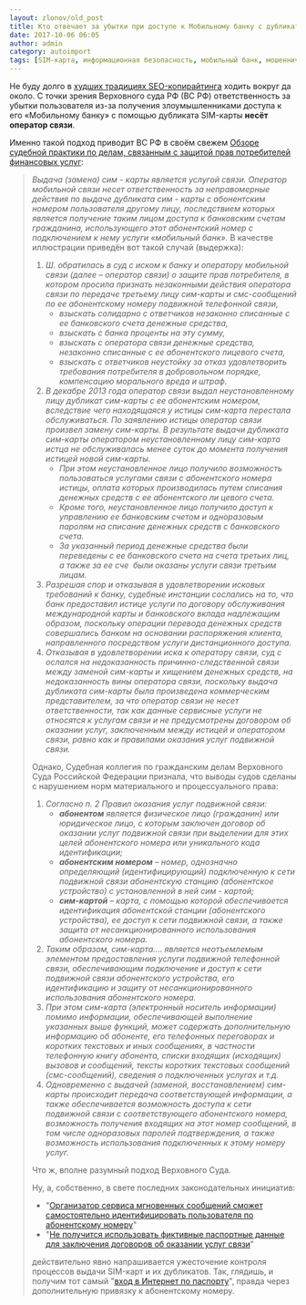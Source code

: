 ```yaml
---
layout: zlonov/old_post
title: Кто отвечает за убытки при доступе к Мобильному банку с дубликатом SIM-карты?
date: 2017-10-06 06:05
author: admin
category: autoimport
tags: [SIM-карта, информационная безопасность, мобильный банк, мошенничество, сотовая связь]
---
```

Не буду долго в <a href="http://coub.com/view/7h5ux">худших традициях SEO-копирайтинга</a> ходить вокруг да около. С точки зрения Верховного суда РФ (ВС РФ) ответственность за убытки пользователя из-за получения злоумышленниками доступа к его «Мобильному банку» с помощью дубликата SIM-карты <strong>несёт оператор связи</strong>.

Именно такой подход приводит ВС РФ в своём свежем <a href="http://www.vsrf.ru/Show_pdf.php?Id=11571">Обзоре судебной практики по делам, связанным с защитой прав потребителей финансовых услуг</a>:
<blockquote><em>Выдача (замена) сим - карты является услугой связи. Оператор мобильной связи несет ответственность за неправомерные действия по выдаче дубликата сим - карты с абонентским номером пользователя другому лицу, последствием которых является получение таким лицом доступа к банковским счетам гражданина, использующего этот абонентский номер с подключением к нему услуги «мобильный банк».</em>
В качестве иллюстрации приведён вот такой случай (выдержка):
<ol>
 	<li><em>Ш. обратилась в суд с иском к банку и оператору мобильной связи (далее – оператор связи) о защите прав потребителя, в котором просила признать незаконными действия оператора связи по передаче третьему лицу сим-карты и смс-сообщений по ее абонентскому номеру подвижной телефонной связи,</em>
<ul>
 	<li><em>взыскать солидарно с ответчиков незаконно списанные с ее банковского счета денежные средства,</em></li>
 	<li><em>взыскать с банка проценты на эту сумму,</em></li>
 	<li><em>взыскать с оператора связи денежные средства, незаконно списанные с ее абонентского лицевого счета,</em></li>
 	<li><em>взыскать с ответчиков неустойку за отказ удовлетворить требования потребителя в добровольном порядке, компенсацию морального вреда и штраф.</em></li>
</ul>
</li>
 	<li><em>В декабре 2013 года оператор связи выдал неустановленному лицу дубликат сим-карты с ее абонентским номером, вследствие чего находящаяся у истицы сим-карта перестала обслуживаться. По заявлению истицы оператор связи произвел замену сим-карты. В результате выдачи дубликата сим-карты оператором неустановленному лицу сим-карта истца не обслуживалась менее суток до момента получения истицей новой сим-карты.</em>
<ul>
 	<li><em>При этом неустановленное лицо получило возможность пользоваться услугами связи с абонентского номера истицы, оплата которых производилась путем списания денежных средств с ее абонентского ли цевого счета.</em></li>
 	<li><em>Кроме того, неустановленное лицо получило доступ к управлению ее банковским счетом и одноразовым паролям на списание денежных средств с банковского счета.</em></li>
 	<li><em>За указанный период денежные средства были переведены с ее банковского счета на счета третьих лиц, а также за ее сче  были оказаны услуги связи третьим лицам.</em></li>
</ul>
</li>
 	<li><em>Разрешая спор и отказывая в удовлетворении исковых требований к банку, судебные инстанции сослались на то, что банк предоставил истице услуги по договору обслуживания международной карты и банковского вклада надлежащим образом, поскольку операции перевода денежных средств совершались банком на основании распоряжения клиента, направленного посредством услуги дистанционного доступа.</em></li>
 	<li><em>Отказывая в удовлетворении иска к оператору связи, суд с ослался на недоказанность причинно-следственной связи между заменой сим-карты и хищением денежных средств, на недоказанность вины оператора связи, поскольку выдача дубликата сим-карты была произведена коммерческим представителем, за что оператор связи не несет ответственности, так как данные сервисные услуги не относятся к услугам связи и не предусмотрены договором об оказании услуг, заключенным между истицей и оператором связи, равно как и правилами оказания услуг подвижной связи.</em></li>
</ol>
Однако, Судебная коллегия по гражданским делам Верховного Суда Российской Федерации признала, что выводы судов сделаны с нарушением норм материального и процессуального права:
<ol>
 	<li><em>Согласно п. 2 Правил оказания услуг подвижной связи:</em>
<ul>
 	<li><em><strong>абонентом</strong> является физическое лицо (гражданин) или юридическое лицо, с которым заключен договор об оказании услуг подвижной связи при выделении для этих целей абонентского номера или уникального кода идентификации;</em></li>
 	<li><em><strong>абонентским номером</strong> – номер, однозначно определяющий (идентифицирующий) подключенную к сети подвижной связи абонентскую станцию (абонентское устройство) с установленной в ней сим - картой; </em></li>
 	<li><em><strong>сим-картой</strong> – карта, с помощью которой обеспечивается идентификация абонентской станции (абонентского устройства), ее доступ к сети подвижной связи, а также защита от несанкционированного использования абонентского номера.</em></li>
</ul>
</li>
 	<li><em>Таким образом, сим-карта.... является неотъемлемым элементом предоставления услуги подвижной телефонной связи, обеспечивающим подключение и доступ к сети подвижной связи абонентского устройства, его идентификацию и защиту от несанкционированного использования абонентского номера. </em></li>
 	<li><em>При этом сим-карта (электронный носитель информации) помимо информации, обеспечивающей выполнение указанных выше функций, может содержать дополнительную информацию об абоненте, его телефонных переговорах и коротких текстовых и иных сообщениях, в частности телефонную книгу абонента, списки входящих (исходящих) вызовов и сообщений, тексты коротких текстовых сообщений (смс-сообщений), сведения о подключенных услугах и т.д. </em></li>
 	<li><em>Одновременно с выдачей (заменой, восстановлением) сим-карты происходит передача соответствующей информации, а также обеспечивается возможность доступа к сети подвижной связи с соответствующего абонентского номера, возможность получения входящих на этот номер сообщений, в том числе одноразовых паролей подтверждения, а также возможность использования подключенных к этому номеру услуг. </em></li>
</ol>
Что ж, вполне разумный подход Верховного Суда.

Ну, а, собственно, в свете последних законодательных инициатив:
<ul>
 	<li>"<a href="http://www.interfax.ru/russia/581209">Организатор сервиса мгновенных сообщений сможет самостоятельно идентифицировать пользователя по абонентскому номеру</a>"</li>
 	<li>"<a href="http://www.garant.ru/hotlaw/federal/1126252/">Не получится использовать фиктивные паспортные данные для заключения договоров об оказании услуг связи</a>"</li>
</ul>
действительно явно напрашивается ужесточение контроля процессов выдачи SIM-карт и их дубликатов. Так, глядишь, и получим тот самый "<a href="https://iz.ru/news/676136">вход в Интернет по паспорту</a>", правда через дополнительную привязку к абонентскому номеру.
